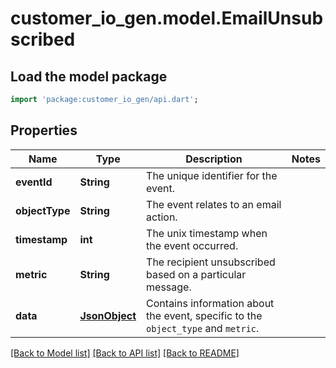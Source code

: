 # customer_io_gen.model.EmailUnsubscribed

## Load the model package
```dart
import 'package:customer_io_gen/api.dart';
```

## Properties
Name | Type | Description | Notes
------------ | ------------- | ------------- | -------------
**eventId** | **String** | The unique identifier for the event. | 
**objectType** | **String** | The event relates to an email action. | 
**timestamp** | **int** | The unix timestamp when the event occurred. | 
**metric** | **String** | The recipient unsubscribed based on a particular message. | 
**data** | [**JsonObject**](JsonObject.md) | Contains information about the event, specific to the `object_type` and `metric`. | 

[[Back to Model list]](../README.md#documentation-for-models) [[Back to API list]](../README.md#documentation-for-api-endpoints) [[Back to README]](../README.md)


